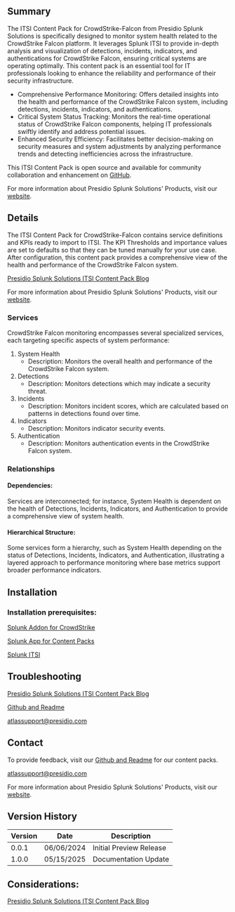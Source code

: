## Summary
The ITSI Content Pack for CrowdStrike-Falcon from Presidio Splunk Solutions is specifically designed to monitor system health related to the CrowdStrike Falcon platform. It leverages Splunk ITSI to provide in-depth analysis and visualization of detections, incidents, indicators, and authentications for CrowdStrike Falcon, ensuring critical systems are operating optimally. This content pack is an essential tool for IT professionals looking to enhance the reliability and performance of their security infrastructure.

* Comprehensive Performance Monitoring: Offers detailed insights into the health and performance of the CrowdStrike Falcon system, including detections, incidents, indicators, and authentications.
* Critical System Status Tracking: Monitors the real-time operational status of CrowdStrike Falcon components, helping IT professionals swiftly identify and address potential issues.
* Enhanced Security Efficiency: Facilitates better decision-making on security measures and system adjustments by analyzing performance trends and detecting inefficiencies across the infrastructure.

This ITSI Content Pack is open source and available for community collaboration and enhancement on [GitHub](https://www.github.com/kinneygroup).

For more information about Presidio Splunk Solutions' Products, visit our [website](https://atlas.presidio.com).

## Details
The ITSI Content Pack for CrowdStrike-Falcon contains service definitions and KPIs ready to import to ITSI. The KPI Thresholds and importance values are set to defaults so that they can be tuned manually for your use case. After configuration, this content pack provides a comprehensive view of the health and performance of the CrowdStrike Falcon system.

[Presidio Splunk Solutions ITSI Content Pack Blog](https://kinneygroup.com/blog/installing-itsi-content-packs/)

For more information about Presidio Splunk Solutions' Products, visit our [website](https://atlas.presidio.com).

### Services
CrowdStrike Falcon monitoring encompasses several specialized services, each targeting specific aspects of system performance:

1. System Health
    * Description: Monitors the overall health and performance of the CrowdStrike Falcon system.
2. Detections
    * Description: Monitors detections which may indicate a security threat.
3. Incidents
    * Description: Monitors incident scores, which are calculated based on patterns in detections found over time.
4. Indicators
    * Description: Monitors indicator security events.
5. Authentication
    * Description: Monitors authentication events in the CrowdStrike Falcon system.

### Relationships
#### Dependencies:
Services are interconnected; for instance, System Health is dependent on the health of Detections, Incidents, Indicators, and Authentication to provide a comprehensive view of system health.

#### Hierarchical Structure:
Some services form a hierarchy, such as System Health depending on the status of Detections, Incidents, Indicators, and Authentication, illustrating a layered approach to performance monitoring where base metrics support broader performance indicators.

## Installation

### Installation prerequisites:

[Splunk Addon for CrowdStrike](https://splunkbase.splunk.com/app/5082)

[Splunk App for Content Packs](https://splunkbase.splunk.com/app/5391)

[Splunk ITSI](https://www.splunk.com/en_us/products/it-service-intelligence.html)

## Troubleshooting

[Presidio Splunk Solutions ITSI Content Pack Blog](https://kinneygroup.com/blog/installing-itsi-content-packs/)

[Github and Readme](https://www.github.com/kinneygroup)

atlassupport@presidio.com

## Contact

To provide feedback, visit our [Github and Readme](https://www.github.com/kinneygroup) for our content packs.

atlassupport@presidio.com

For more information about Presidio Splunk Solutions' Products, visit our [website](https://atlas.presidio.com).

## Version History

| Version | Date       | Description                |
|---------|------------|----------------------------|
| 0.0.1   | 06/06/2024 | Initial Preview Release    |
| 1.0.0   | 05/15/2025 | Documentation Update |

## Considerations:

[Presidio Splunk Solutions ITSI Content Pack Blog](https://kinneygroup.com/blog/installing-itsi-content-packs/)
